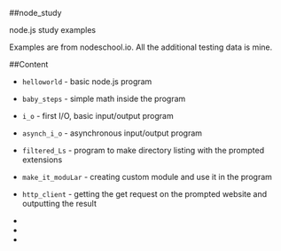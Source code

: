 ##node_study


node.js study examples

Examples are from nodeschool.io.
All the additional testing data is mine.

##Content

* ```helloworld``` - basic node.js program

* ```baby_steps``` - simple math inside the program

* ```i_o``` - first I/O, basic input/output program

* ```asynch_i_o``` - asynchronous input/output program

* ```filtered_Ls``` - program to make directory listing with the prompted extensions

* ```make_it_moduLar``` - creating custom module and use it in the program

* ```http_client``` - getting the get request on the prompted website and outputting the result

* 

* 

* 
